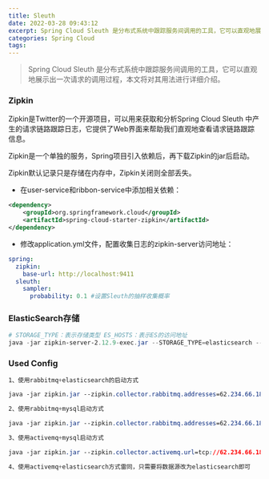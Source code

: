 ```yaml
---
title: Sleuth
date: 2022-03-28 09:43:12
excerpt: Spring Cloud Sleuth 是分布式系统中跟踪服务间调用的工具，它可以直观地展示出一次请求的调用过程。
categories: Spring Cloud
tags: 
---
```


> Spring Cloud Sleuth 是分布式系统中跟踪服务间调用的工具，它可以直观地展示出一次请求的调用过程，本文将对其用法进行详细介绍。


### Zipkin

Zipkin是Twitter的一个开源项目，可以用来获取和分析Spring Cloud Sleuth 中产生的请求链路跟踪日志，它提供了Web界面来帮助我们直观地查看请求链路跟踪信息。

Zipkin是一个单独的服务，Spring项目引入依赖后，再下载Zipkin的jar后启动。

Zipkin默认记录只是存储在内存中，Zipkin关闭则全部丢失。

- 在user-service和ribbon-service中添加相关依赖：

```xml
<dependency>
    <groupId>org.springframework.cloud</groupId>
    <artifactId>spring-cloud-starter-zipkin</artifactId>
</dependency>
```


- 修改application.yml文件，配置收集日志的zipkin-server访问地址：

```yaml
spring:
  zipkin:
    base-url: http://localhost:9411
  sleuth:
    sampler:
      probability: 0.1 #设置Sleuth的抽样收集概率
```


### ElasticSearch存储

```PowerShell
# STORAGE_TYPE：表示存储类型 ES_HOSTS：表示ES的访问地址
java -jar zipkin-server-2.12.9-exec.jar --STORAGE_TYPE=elasticsearch --ES_HOSTS=localhost:9200 
```


### Used Config

```CSS
1、使用rabbitmq+elasticsearch的启动方式

java -jar zipkin.jar --zipkin.collector.rabbitmq.addresses=62.234.66.186 --zipkin.collector.rabbitmq.username=root --zipkin.collector.rabbitmq.password=123456 --zipkin.storage.type=elasticsearch --zipkin.storage.elasticsearch.host=http://62.234.66.186:9200 --zipkin.storage.elasticsearch.http-logging=BASIC

2、使用rabbitmq+mysql启动方式

java -jar zipkin.jar --zipkin.collector.rabbitmq.addresses=62.234.66.186 --zipkin.collector.rabbitmq.username=root --zipkin.collector.rabbitmq.password=123456 --zipkin.storage.type=mysql --zipkin.storage.mysql.host=62.234.66.186 --zipkin.storage.mysql.port=3306 --zipkin.storage.mysql.username=root --zipkin.storage.mysql.password=root --zipkin.storage.mysql.db=psych

3、使用activemq+mysql启动方式

java -jar zipkin.jar --zipkin.collector.activemq.url=tcp://62.234.66.186:61616 --zipkin.collector.activemq.username=admin --zipkin.collector.activemq.password=admin --zipkin.storage.type=mysql --zipkin.storage.mysql.host=62.234.66.186 --zipkin.storage.mysql.port=3306 --zipkin.storage.mysql.username=root --zipkin.storage.mysql.password=root --zipkin.storage.mysql.db=psych

4、使用activemq+elasticsearch方式雷同，只需要将数据源改为elasticsearch即可
```

